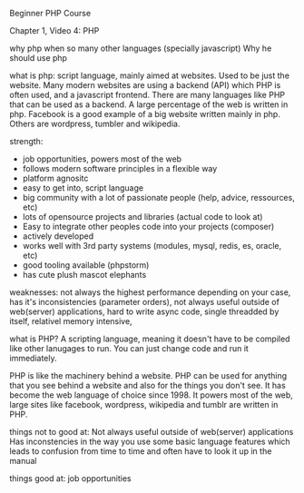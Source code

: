 Beginner PHP Course

Chapter 1, Video 4: PHP

why php when so many other languages (specially javascript)
Why he should use php

what is php: script language, mainly aimed at websites. Used to be just the website. Many modern websites are using a backend (API) which PHP is often used, and a javascript frontend. There are many languages like PHP that can be used as a backend. A large percentage of the web is written in php. Facebook is a good example of a big website written mainly in php. Others are wordpress, tumbler and wikipedia.

strength:
- job opportunities, powers most of the web
- follows modern software principles in a flexible way
- platform agnositc
- easy to get into, script language
- big community with a lot of passionate people (help, advice, ressources, etc)
- lots of opensource projects and libraries (actual code to look at)
- Easy to integrate other peoples code into your projects (composer)
- actively developed
- works well with 3rd party systems (modules, mysql, redis, es, oracle, etc)
- good tooling available (phpstorm)
- has cute plush mascot elephants


weaknesses: not always the highest performance depending on your case, has it's inconsistencies (parameter orders), not always useful outside of web(server) applications, hard to write async code, single threadded by itself, relativel memory intensive,




what is PHP? A scripting language, meaning it doesn't have to be compiled like other lanugages to run. You can just change code and run it immediately. 

PHP is like the machinery behind a website. PHP can be used for anything that you see behind a website and also for the things you don't see. It has become the web language of choice since 1998. It powers most of the web, large sites like facebook, wordpress, wikipedia and tumblr are written in PHP. 

things not to good at:
Not always useful outside of web(server) applications
Has inconstencies in the way you use some basic language features which leads to confusion from time to time and often have to look it up in the manual


things good at:
job opportunities



